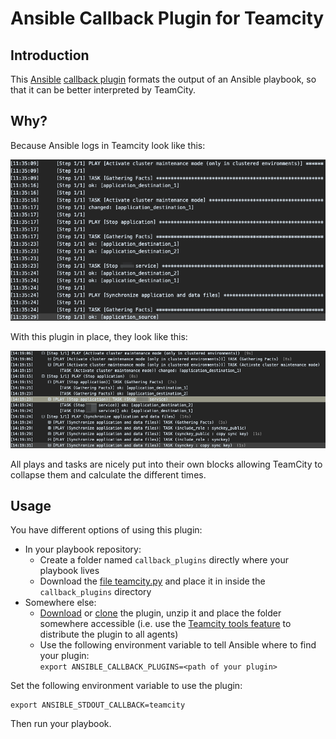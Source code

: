 # Ansible Callback Plugin for Teamcity

## Introduction

This [Ansible](https://ansible.com) [callback plugin]() formats the output of an Ansible playbook, so that it can be better interpreted by TeamCity.

## Why?

Because Ansible logs in Teamcity look like this:

![Log without this plugin](log_view_without.png)

With this plugin in place, they look like this:

![Log with this plugin](log_view_with.png)

All plays and tasks are nicely put into their own blocks allowing TeamCity to collapse them and calculate the different times.

## Usage

You have different options of using this plugin:

* In your playbook repository:
  * Create a folder named `callback_plugins` directly where your playbook lives
  * Download the [file teamcity.py](https://raw.githubusercontent.com/dodevops/ansible-teamcity-callback/master/teamcity.py) and place it in inside the `callback_plugins` directory
* Somewhere else:
  * [Download](https://github.com/dodevops/ansible-teamcity-callback/archive/master.zip) or [clone](https://github.com/dodevops/ansible-teamcity-callback.git) the plugin, unzip it and place the folder somewhere accessible (i.e. use the [Teamcity tools feature](https://confluence.jetbrains.com/display/TCD18/Installing+Agent+Tools) to distribute the plugin to all agents)
  * Use the following environment variable to tell Ansible where to find your plugin:\
    `export ANSIBLE_CALLBACK_PLUGINS=<path of your plugin>`

Set the following environment variable to use the plugin:

    export ANSIBLE_STDOUT_CALLBACK=teamcity

Then run your playbook.
